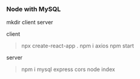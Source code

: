 ### Node with MySQL

mkdir client server

client

> npx create-react-app .
> npm i axios
> npm start

server

> npm i mysql express cors
> node index
